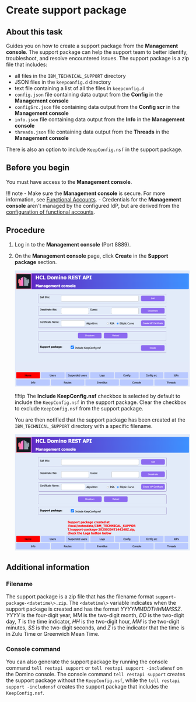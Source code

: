# Create support package

## About this task

Guides you on how to create a support package from the **Management console**. The support package can help the support team to better identify, troubleshoot, and resolve encountered issues. The support package is a zip file that includes:

- all files in the `IBM_TECHNICAL_SUPPORT` directory
- JSON files in the `keepconfig.d` directory
- text file containing a list of all the files in `keepconfig.d`
- `config.json` file containing data output from the **Config** in the **Management console** 
- `configSrc.json` file containing data output from the **Config scr** in the **Management console**
- `info.json` file containing data output from the **Info** in the **Management console**
- `threads.json` file containing data output from the **Threads** in the **Management console**

There is also an option to include `KeepConfig.nsf` in the support package.   

## Before you begin

You must have access to the **Management console**.

!!! note
     - Make sure the **Management console** is secure. For more information, see [Functional Accounts](../../references/functionalUsers.md).
     - Credentials for the **Management console** aren't managed by the configured IdP, but are derived from the [configuration of functional accounts](../../references/functionalUsers.md).

## Procedure

1. Log in to the **Management console** (Port 8889).
2. On the **Management console** page, click **Create** in the **Support package** section. 

    ![Management console](../../assets/images/mngmntconsole.png)

    !!!tip
        The **Include KeepConfig.nsf** checkbox is selected by default to include the `KeepConfig.nsf` in the support package. Clear the checkbox to exclude `KeepConfig.nsf` from the support package.

    You are then notified that the support package has been created at the `IBM_TECHNICAL_SUPPORT` directory with a specific filename.

    ![Management console after support package is created](../../assets/images/supportpack1.png)

## Additional information

### Filename

The support package is a zip file that has the filename format `support-package-<datetime\>.zip`. The `<datetime\>` variable indicates when the support package is created and has the format *YYYYMMDDTHHMMSSZ*. *YYYY* is the four-digit year, *MM* is the two-digit month, *DD* is the two-digit day, *T* is the time indicator, *HH* is the two-digit hour, *MM* is the two-digit minutes, *SS* is the two-digit seconds, and *Z* is the indicator that the time is in Zulu Time or Greenwich Mean Time.

### Console command

You can also generate the support package by running the console command `tell restapi support` or `tell restapi support -includensf` on the Domino console. The console command `tell restapi support` creates the support package without the `KeepConfig.nsf`, while the `tell restapi support -includensf` creates the support package that includes the `KeepConfig.nsf`.

